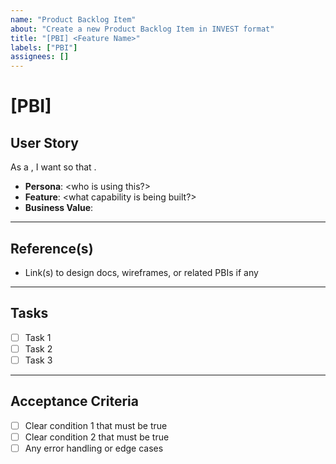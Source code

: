 ```yaml
---
name: "Product Backlog Item"
about: "Create a new Product Backlog Item in INVEST format"
title: "[PBI] <Feature Name>"
labels: ["PBI"]
assignees: []
---
```


# <Feature Name> [PBI]

## User Story

As a <persona>, I want <feature> so that <business value>.

- **Persona**: <who is using this?>  
- **Feature**: <what capability is being built?>  
- **Business Value**: <why this matters to the product or user>  

---

## Reference(s)

- Link(s) to design docs, wireframes, or related PBIs if any  

---

## Tasks

- [ ] Task 1  
- [ ] Task 2  
- [ ] Task 3  

---

## Acceptance Criteria

- [ ] Clear condition 1 that must be true  
- [ ] Clear condition 2 that must be true  
- [ ] Any error handling or edge cases  
